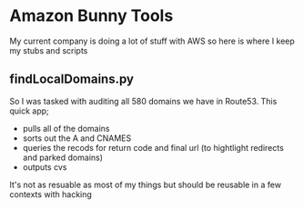 # Amazon Bunny Tools

My current company is doing a lot of stuff with AWS so here is where I keep my stubs and scripts


## findLocalDomains.py
So I was tasked with auditing all 580 domains we have in Route53. This quick app;
* pulls all of the domains
* sorts out the A and CNAMES
* queries the recods for return code and final url (to hightlight redirects and parked domains)
* outputs cvs

It's not as resuable as most of my things but should be reusable in a few contexts with hacking

